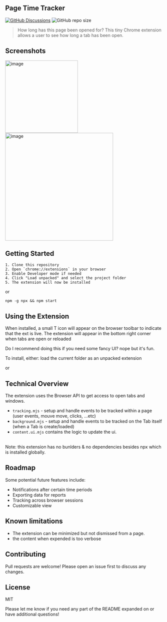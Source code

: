 ## Page Time Tracker
<!---
[![npx version](https://img.shields.io/npm/v/npx.svg)](https://npm.im/npx)
![Chrome Web Store](https://img.shields.io/chrome-web-store/rating/lmmmdnmgmgnimgcfbnomdgeldehlfafn)
![Chrome Web Store Version](https://img.shields.io/chrome-web-store/v/lmmmdnmgmgnimgcfbnomdgeldehlfafn)
--->
[![GitHub Discussions](https://img.shields.io/github/discussions/mimieam/TimeTab)](https://npm.im/npx)
![GitHub repo size](https://img.shields.io/github/repo-size/mimieam/TimeTab)


> How long has this page been opened for?
> This tiny Chrome extension allows a user to see how long a tab has been open.

## Screenshots
<img width="232" alt="image" src="https://github.com/Mimieam/TimeTab/assets/834291/5588a97b-5251-486d-83f7-bfeb8fb2bf54">
<img width="345" alt="image" src="https://github.com/Mimieam/TimeTab/assets/834291/119a140a-518e-4d96-a06c-7a53ea26e433">


## Getting Started 
```
1. Clone this repository
2. Open `chrome://extensions` in your browser
3. Enable Developer mode if needed
4. Click "Load unpacked" and select the project folder
5. The extension will now be installed
```
or
```
npm -g npx && npm start  
```



## Using the Extension
When installed, a small T icon will appear on the browser toolbar to indicate that the ext is live.
The extension will appear in the bottom right corner when tabs are open or reloaded



Do I recommend doing this if you need some fancy UI? nope but it's fun.

To install, either:
    load the current folder as an unpacked extension

or



## Technical Overview
The extension uses the Browser API to get access to open tabs and windows. 
- `tracking.mjs`  - setup and handle events to be tracked within a page (user events, mouve move, clicks, ...etc) 
- `background.mjs` -  setup and handle events to be tracked on the Tab itself (when a Tab is create/loaded) 
- `content.ui.mjs` contains the logic to update the ui.
<br> 
Note: this extension has no bunlders & no dependencies besides npx which is installed globally.

## Roadmap
Some potential future features include:

- Notifications after certain time periods
- Exporting data for reports
- Tracking across browser sessions
- Customizable view

## Known limitations
- The extension can be minimized but not dismissed from a page.
- the content when expended is too verbose

## Contributing
Pull requests are welcome! Please open an issue first to discuss any changes.

## License
MIT

Please let me know if you need any part of the README expanded on or have additional questions! 
